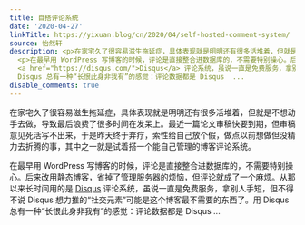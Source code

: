 ```yaml
---
title: 自搭评论系统
date: '2020-04-27'
linkTitle: https://yixuan.blog/cn/2020/04/self-hosted-comment-system/
source: 怡然轩
description: <p>在家宅久了很容易滋生拖延症，具体表现就是明明还有很多活堆着，但就是不想动手去做，导致最后浪费了很多时间在发呆上。最近一篇论文审稿快要到期，但审稿意见死活写不出来，于是昨天终于弃疗，索性给自己放个假，做点以前想做但没精力去折腾的事，其中之一就是试着搭一个能自己管理的博客评论系统。</p>
  <p>在最早用 WordPress 写博客的时候，评论是直接整合进数据库的，不需要特别操心。后来改用静态博客，省掉了管理服务器的烦恼，但评论就成了一个麻烦。从那以来长时间用的是
  <a href="https://disqus.com/">Disqus</a> 评论系统，虽说一直是免费服务，拿别人手短，但不得不说 Disqus 想力推的“社交元素”可能是这个博客最不需要的东西了。用
  Disqus 总有一种“长恨此身非我有”的感觉：评论数据都是 Disqus  ...
disable_comments: true
---
```

<p>在家宅久了很容易滋生拖延症，具体表现就是明明还有很多活堆着，但就是不想动手去做，导致最后浪费了很多时间在发呆上。最近一篇论文审稿快要到期，但审稿意见死活写不出来，于是昨天终于弃疗，索性给自己放个假，做点以前想做但没精力去折腾的事，其中之一就是试着搭一个能自己管理的博客评论系统。</p> <p>在最早用 WordPress 写博客的时候，评论是直接整合进数据库的，不需要特别操心。后来改用静态博客，省掉了管理服务器的烦恼，但评论就成了一个麻烦。从那以来长时间用的是 <a href="https://disqus.com/">Disqus</a> 评论系统，虽说一直是免费服务，拿别人手短，但不得不说 Disqus 想力推的“社交元素”可能是这个博客最不需要的东西了。用 Disqus 总有一种“长恨此身非我有”的感觉：评论数据都是 Disqus  ...